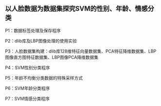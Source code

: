 ## 以人脸数据为数据集探究SVM的性别、年龄、情感分类

P1：数据标签处理及保存程序

P2：dlib库及LBP图像处理的使用实验

P3：人脸数据集构建：dlib库128维特征向量数据集、PCA特征降维数据集、LBP图像直方图特征数据集、LBP图像PCA降维数据集

P4：SVM性别分类程序

P5：年龄不均衡分类数据的特殊采样方式

P6：SVM年龄分类程序

P7：SVM情感分类程序